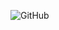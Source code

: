 ![GitHub](https://github.com/KriperPlay/KriperPlay/assets/92634754/fa9632c2-a7d9-4a94-b579-78da653e8d6b)
